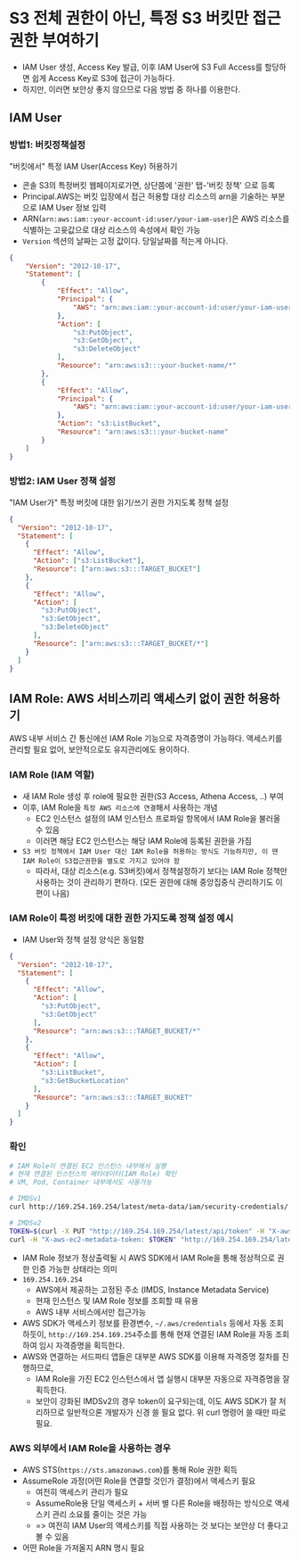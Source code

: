 # S3 전체 권한이 아닌, 특정 S3 버킷만 접근권한 부여하기

- IAM User 생성, Access Key 발급, 이후 IAM User에 S3 Full Access를 할당하면 쉽게 Access Key로 S3에 접근이 가능하다.
- 하지만, 이러면 보안상 좋지 않으므로 다음 방법 중 하나를 이용한다.

## IAM User

### 방법1: 버킷정책설정

"버킷에서" 특정 IAM User(Access Key) 허용하기

- 콘솔 S3의 특정버킷 웹페이지로가면, 상단쯤에 '권한' 탭-'버킷 정책' 으로 등록
- Principal.AWS는 버킷 입장에서 접근 허용할 대상 리소스의 arn을 기술하는 부분으로 IAM User 정보 입력
- ARN(`arn:aws:iam::your-account-id:user/your-iam-user`)은 AWS 리소스를 식별하는 고윳값으로 대상 리소스의 속성에서 확인 가능
- `Version` 섹션의 날짜는 고정 값이다. 당일날짜를 적는게 아니다.

```json
{
    "Version": "2012-10-17",
    "Statement": [
        {
            "Effect": "Allow",
            "Principal": {
                "AWS": "arn:aws:iam::your-account-id:user/your-iam-user"
            },
            "Action": [
                "s3:PutObject",
                "s3:GetObject",
                "s3:DeleteObject"
            ],
            "Resource": "arn:aws:s3:::your-bucket-name/*"
        },
        {
            "Effect": "Allow",
            "Principal": {
                "AWS": "arn:aws:iam::your-account-id:user/your-iam-user"
            },
            "Action": "s3:ListBucket",
            "Resource": "arn:aws:s3:::your-bucket-name"
        }
    ]
}
```

### 방법2: IAM User 정책 설정

"IAM User가" 특정 버킷에 대한 읽기/쓰기 권한 가지도록 정책 설정

```json
{
  "Version": "2012-10-17",
  "Statement": [
    {
      "Effect": "Allow",
      "Action": ["s3:ListBucket"],
      "Resource": ["arn:aws:s3:::TARGET_BUCKET"]
    },
    {
      "Effect": "Allow",
      "Action": [
        "s3:PutObject",
        "s3:GetObject",
        "s3:DeleteObject"
      ],
      "Resource": ["arn:aws:s3:::TARGET_BUCKET/*"]
    }
  ]
}
```

## IAM Role: AWS 서비스끼리 액세스키 없이 권한 허용하기

AWS 내부 서비스 간 통신에선 IAM Role 기능으로 자격증명이 가능하다. 액세스키를 관리할 필요 없어, 보안적으로도 유지관리에도 용이하다.

### IAM Role (IAM 역할)

- 새 IAM Role 생성 후 role에 필요한 권한(S3 Access, Athena Access, ..) 부여
- 이후, IAM Role을 `특정 AWS 리소스에 연결`해서 사용하는 개념
  - EC2 인스턴스 설정의 IAM 인스턴스 프로파일 항목에서 IAM Role을 불러올 수 있음
  - 이러면 해당 EC2 인스턴스는 해당 IAM Role에 등록된 권한을 가짐
- `S3 버킷 정책에서 IAM User 대신 IAM Role을 허용하는 방식도 가능하지만, 이 땐 IAM Role이 S3접근권한을 별도로 가지고 있어야 함`
  - 따라서, 대상 리소스(e.g. S3버킷)에서 정책설정하기 보다는 IAM Role 정책만 사용하는 것이 관리하기 편하다. (모든 권한에 대해 중앙집중식 관리하기도 이 편이 나음)

### IAM Role이 특정 버킷에 대한 권한 가지도록 정책 설정 예시

- IAM User와 정책 설정 양식은 동일함

```json
{
  "Version": "2012-10-17",
  "Statement": [
    {
      "Effect": "Allow",
      "Action": [
        "s3:PutObject",
        "s3:GetObject"
      ],
      "Resource": "arn:aws:s3:::TARGET_BUCKET/*"
    },
    {
      "Effect": "Allow",
      "Action": [
        "s3:ListBucket",
        "s3:GetBucketLocation"
      ],
      "Resource": "arn:aws:s3:::TARGET_BUCKET"
    }
  ]
}
```

### 확인

```sh
# IAM Role이 연결된 EC2 인스턴스 내부에서 실행
# 현재 연결된 인스턴스의 메타데이터(IAM Role) 확인
# VM, Pod, Container 내부에서도 사용가능

# IMDSv1
curl http://169.254.169.254/latest/meta-data/iam/security-credentials/

# IMDSv2
TOKEN=$(curl -X PUT "http://169.254.169.254/latest/api/token" -H "X-aws-ec2-metadata-token-ttl-seconds: 21600")
curl -H "X-aws-ec2-metadata-token: $TOKEN" "http://169.254.169.254/latest/meta-data/iam/security-credentials/"
```

- IAM Role 정보가 정상출력될 시 AWS SDK에서 IAM Role을 통해 정상적으로 권한 인증 가능한 상태라는 의미
- `169.254.169.254`
  - AWS에서 제공하는 고정된 주소 (IMDS, Instance Metadata Service)
  - 현재 인스턴스 및 IAM Role 정보를 조회할 때 유용
  - AWS 내부 서비스에서만 접근가능
- AWS SDK가 액세스키 정보를 환경변수, `~/.aws/credentials` 등에서 자동 조회하듯이, `http://169.254.169.254`주소를 통해 현재 연결된 IAM Role을 자동 조회하여 임시 자격증명을 획득한다.
- AWS와 연결하는 서드파티 앱들은 대부분 AWS SDK를 이용해 자격증명 절차를 진행하므로,
  - IAM Role을 가진 EC2 인스턴스에서 앱 실행시 대부분 자동으로 자격증명을 잘 획득한다.
  - 보안이 강화된 IMDSv2의 경우 token이 요구되는데, 이도 AWS SDK가 잘 처리하므로 일반적으론 개발자가 신경 쓸 필요 없다. 위 curl 명령어 쓸 때만 따로 필요.

### AWS 외부에서 IAM Role을 사용하는 경우

- AWS STS(`https://sts.amazonaws.com`)를 통해 Role 권한 획득
- AssumeRole 과정(어떤 Role을 연결할 것인가 결정)에서 액세스키 필요
  - 여전히 액세스키 관리가 필요
  - AssumeRole용 단일 액세스키 + 서버 별 다른 Role을 배정하는 방식으로 액세스키 관리 소요를 줄이는 것은 가능
  - => 여전히 IAM User의 액세스키를 직접 사용하는 것 보다는 보안상 더 좋다고 볼 수 있음
- 어떤 Role을 가져올지 ARN 명시 필요
